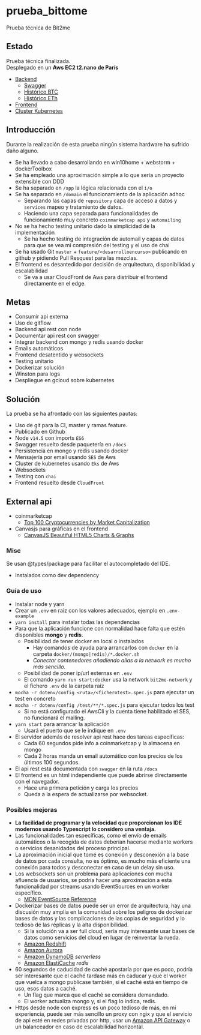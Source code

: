 # prueba_bittome
Prueba técnica de Bit2me

## Estado
Prueba técnica finalizada.  
Desplegado en un **Aws EC2 t2.nano de París**
- [Backend](http://ec2-15-236-212-50.eu-west-3.compute.amazonaws.com)
    - [Swagger](http://ec2-15-236-212-50.eu-west-3.compute.amazonaws.com/docs)
    - [Histórico BTC](http://ec2-15-236-212-50.eu-west-3.compute.amazonaws.com/api/historical/btc)
    - [Histórico ETh](http://ec2-15-236-212-50.eu-west-3.compute.amazonaws.com/api/historical/eth)
- [Frontend](http://bit2me-web-app.s3.amazonaws.com)
- [Cluster Kubernetes](eks)

## Introducción
Durante la realización de esta prueba ningún sistema hardware ha sufrido daño alguno.  
- Se ha llevado a cabo desarrollando en win10home + webstorm + dockerToolbox  
- Se ha empleado una aproximación simple a lo que sería un proyecto extensible con DDD
- Se ha separado en `/app` la lógica relacionada con el `i/o`
- Se ha separado en `/domain` el funcionamiento de la aplicación adhoc
    - Separando las capas de `repository` capa de acceso a datos y `services` mapeo y tratamiento de datos.
    - Haciendo una capa separada para funcionalidades de funcionamiento muy concreto `coinmarketcap api` y `automailing`
- No se ha hecho testing unitario dado la simplicidad de la implementación
    - Se ha hecho testing de integración de automail y capas de datos para que se vea mi compresión del testing y el uso de chai   
- Se ha usado Git `master` + `feature/<desarrolloencurso>` publicando en github y pidiendo Pull Resquest para las mezclas.
- El frontend es desantedido por decisión de arquitectura, disponibilidad y escalabilidad
    - Se va a usar CloudFront de Aws para distribuir el frontend directamente en el edge.

## Metas
- Consumir api externa
- Uso de gitflow
- Backend api rest con node
- Documentar api rest con swagger
- Integrar backend con mongo y redis usando docker
- Emails automáticos
- Frontend desatentido y websockets
- Testing unitario
- Dockerizar solución
- Winston para logs
- Despliegue en gcloud sobre kubernetes

## Solución

La prueba se ha afrontado con las siguientes pautas:
- Uso de git para la CI, master y ramas feature.
- Publicado en Github
- Node `v14.5` con imports `ES6`
- Swagger resuelto desde paquetería en `/docs`
- Persistencia en mongo y redis usando docker
- Mensajería por email usando `SES` de Aws
- Cluster de kubernetes usando `Eks` de Aws
- Websockets
- Testing con `chai`
- Frontend resuelto desde `CloudFront`

## External api

- coinmarketcap
  - [Top 100 Cryptocurrencies by Market Capitalization](https://coinmarketcap.com/api/documentation/v1/)
- Canvasjs para gráficas en el frontend
    - [CanvasJS Beautiful HTML5 Charts & Graphs](https://canvasjs.com/javascript-charts/)

### Misc

Se usan @types/package para facilitar el autocompletado del IDE.
- Instalados como dev dependency

### Guía de uso
- Instalar node y yarn
- Crear un `.env` en raiz con los valores adecuados, ejemplo en `.env-example`
- `yarn install` para instalar todas las dependencias
- Para que la aplicación funcione con normalidad hace falta que estén disponibles **mongo** y **redis**.
    - Posibilidad de tener docker en local o instalados
        - Hay comandos de ayuda para arrancarlos con `docker` en la carpeta `docker/(mongo|redis)/*.docker.sh`
        - *Conectar contenedores añadiendo alias a la network es mucho más sencillo.*
    - Posibilidad de poner ip/url externas en `.env`
    - El comando `yarn run start:docker` usa la network `bit2me-network` y el fichero `.env` de la carpeta raiz
- `mocha -r dotenv/config <ruta>/<ficherotest>.spec.js` para ejecutar un test en concreto
- `mocha -r dotenv/config /test/**/*.spec.js` para ejecutar todos los test
    - Si no está configurado el AwsCli y la cuenta tiene habilitado el SES, no funcionará el mailing.
- `yarn start` para arrancar la aplicación
    - Usará el puerto que se le indique en `.env`
- El servidor además de resolver api rest hace dos tareas específicas:
    - Cada 60 segundos pide info a coinmarketcap y la almacena en mongo
    - Cada 2 horas manda un email automático con los precios de los últimos 100 segundos.
- El api rest está documentada con `swagger` en la ruta `/docs`
- El frontend es un html independiente que puede abrirse directamente con el navegador.
    - Hace una primera petición y carga los precios
    - Queda a la espera de actualizarse por websocket.

### Posibles mejoras

- **La facilidad de programar y la velocidad que proporcionan los IDE modernos usando
Typescript lo considero una ventaja.**
- Las funcionalidades tan específicas, como el envío de emails automáticos o la recogida de datos deberían
hacerse mediante workers o servicios desanidados del proceso principal.
- La aproximación inicial que tomé es conexión y desconexión a la base de datos por cada consulta,
no es óptimo, es mucho más eficiente una conexión para todos y desconectar en caso de un delay sin uso.
- Los websockets son un problema para aplicaciones con mucha afluencia de usuarios, se podría hacer una
aproximación a esta funcionalidad por streams usando EventSources en un worker específico.
    - [MDN EventSource Reference](https://developer.mozilla.org/es/docs/Web/API/EventSource)
- Dockerizar bases de datos puede ser un error de arquitectura, hay una discusión muy amplia en la comunidad sobre
los peligros de dockerizar bases de datos y las complicaciones de las copias de seguridad y lo tedioso de las réplicas
y la alta disponibilidad.
    - Si la solución va a ser full cloud, sería muy interesante usar bases de datos como servicios del cloud
    en lugar de reinventar la rueda.
    - [Amazon Redshift](https://aws.amazon.com/es/redshift/)
    - [Amazon Aurora](https://aws.amazon.com/es/rds/aurora/)
    - [Amazon DynamoDB](https://aws.amazon.com/es/dynamodb/) *serverless*
    - [Amazon ElastiCache](https://aws.amazon.com/es/elasticache/) *redis*
- 60 segundos de caducidad de caché apostaría por que es poco, podría ser interesante que el caché tardase más en
caducar y que el worker que vuelca a mongo publicase también, si el caché está en tiempo de uso, esos datos a caché.
    - Un flag que marca que el caché se considera demandado.
    - El worker actualiza mongo y, si el flag lo indica, redis.
- Https desde node con express es un poco tedioso de más, en mi experiencia, puede ser más sencillo un proxy con ngix y que
el servicio de api esté en redes privadas por http, usar un [Amazon API Gateway](https://aws.amazon.com/es/api-gateway/)
o un balanceador en caso de escalabilidad horizontal.
